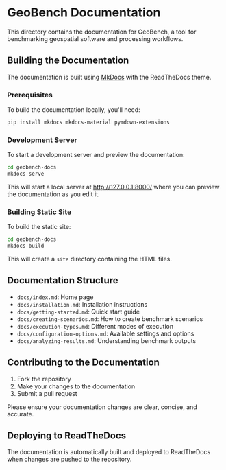 # GeoBench Documentation

This directory contains the documentation for GeoBench, a tool for benchmarking geospatial software and processing workflows.

## Building the Documentation

The documentation is built using [MkDocs](https://www.mkdocs.org/) with the ReadTheDocs theme.

### Prerequisites

To build the documentation locally, you'll need:

```bash
pip install mkdocs mkdocs-material pymdown-extensions
```

### Development Server

To start a development server and preview the documentation:

```bash
cd geobench-docs
mkdocs serve
```

This will start a local server at http://127.0.0.1:8000/ where you can preview the documentation as you edit it.

### Building Static Site

To build the static site:

```bash
cd geobench-docs
mkdocs build
```

This will create a `site` directory containing the HTML files.

## Documentation Structure

- `docs/index.md`: Home page
- `docs/installation.md`: Installation instructions
- `docs/getting-started.md`: Quick start guide
- `docs/creating-scenarios.md`: How to create benchmark scenarios
- `docs/execution-types.md`: Different modes of execution
- `docs/configuration-options.md`: Available settings and options
- `docs/analyzing-results.md`: Understanding benchmark outputs

## Contributing to the Documentation

1. Fork the repository
2. Make your changes to the documentation
3. Submit a pull request

Please ensure your documentation changes are clear, concise, and accurate.

## Deploying to ReadTheDocs

The documentation is automatically built and deployed to ReadTheDocs when changes are pushed to the repository.

